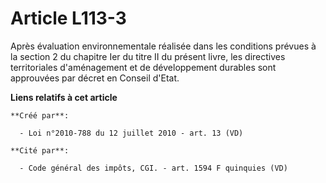 # Article L113-3

Après évaluation environnementale réalisée dans les conditions prévues à la section 2 du chapitre Ier du titre II du présent
livre, les directives territoriales d'aménagement et de développement durables sont approuvées par décret en Conseil d'Etat.

**Liens relatifs à cet article**

	**Créé par**:

	  - Loi n°2010-788 du 12 juillet 2010 - art. 13 (VD)

	**Cité par**:

	  - Code général des impôts, CGI. - art. 1594 F quinquies (VD)
